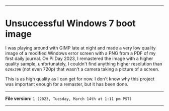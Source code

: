 
***

# Unsuccessful Windows 7 boot image

I was playing around with GIMP late at night and made a very low quality image of a modified Windows error screen with a PNG from a PDF of my first daily journal. On Pi Day 2023, I remastered the image with a higher quality sample, unfortunately, I couldn't find anything higher resolution than `624x296` (not even 720p) that wasn't a camera taking a picture of a screen.

This is as high quality as I can get for now. I don't know why this project was important enough for a remaster, but it has been done.

***

**File version:** `1 (2023, Tuesday, March 14th at 1:11 pm PST)`

***
